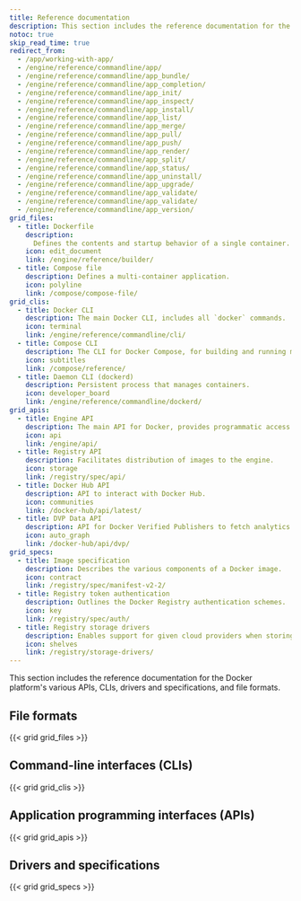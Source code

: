 ```yaml
---
title: Reference documentation
description: This section includes the reference documentation for the Docker platform’s various APIs, CLIs, and file formats.
notoc: true
skip_read_time: true
redirect_from:
  - /app/working-with-app/
  - /engine/reference/commandline/app/
  - /engine/reference/commandline/app_bundle/
  - /engine/reference/commandline/app_completion/
  - /engine/reference/commandline/app_init/
  - /engine/reference/commandline/app_inspect/
  - /engine/reference/commandline/app_install/
  - /engine/reference/commandline/app_list/
  - /engine/reference/commandline/app_merge/
  - /engine/reference/commandline/app_pull/
  - /engine/reference/commandline/app_push/
  - /engine/reference/commandline/app_render/
  - /engine/reference/commandline/app_split/
  - /engine/reference/commandline/app_status/
  - /engine/reference/commandline/app_uninstall/
  - /engine/reference/commandline/app_upgrade/
  - /engine/reference/commandline/app_validate/
  - /engine/reference/commandline/app_validate/
  - /engine/reference/commandline/app_version/
grid_files:
  - title: Dockerfile
    description: 
      Defines the contents and startup behavior of a single container.
    icon: edit_document
    link: /engine/reference/builder/
  - title: Compose file
    description: Defines a multi-container application.
    icon: polyline
    link: /compose/compose-file/
grid_clis:
  - title: Docker CLI
    description: The main Docker CLI, includes all `docker` commands.
    icon: terminal
    link: /engine/reference/commandline/cli/
  - title: Compose CLI
    description: The CLI for Docker Compose, for building and running multi-container applications.
    icon: subtitles
    link: /compose/reference/
  - title: Daemon CLI (dockerd)
    description: Persistent process that manages containers.
    icon: developer_board
    link: /engine/reference/commandline/dockerd/
grid_apis:
  - title: Engine API
    description: The main API for Docker, provides programmatic access to a daemon.
    icon: api
    link: /engine/api/
  - title: Registry API
    description: Facilitates distribution of images to the engine.
    icon: storage
    link: /registry/spec/api/
  - title: Docker Hub API
    description: API to interact with Docker Hub.
    icon: communities
    link: /docker-hub/api/latest/
  - title: DVP Data API
    description: API for Docker Verified Publishers to fetch analytics data.
    icon: auto_graph
    link: /docker-hub/api/dvp/
grid_specs:
  - title: Image specification
    description: Describes the various components of a Docker image.
    icon: contract
    link: /registry/spec/manifest-v2-2/
  - title: Registry token authentication
    description: Outlines the Docker Registry authentication schemes.
    icon: key
    link: /registry/spec/auth/
  - title: Registry storage drivers
    description: Enables support for given cloud providers when storing images with Registry.
    icon: shelves
    link: /registry/storage-drivers/
---
```


This section includes the reference documentation for the Docker platform's
various APIs, CLIs, drivers and specifications, and file formats.

## File formats

{{< grid grid_files >}}

## Command-line interfaces (CLIs)

{{< grid grid_clis >}}

## Application programming interfaces (APIs)

{{< grid grid_apis >}}

## Drivers and specifications

{{< grid grid_specs >}}
